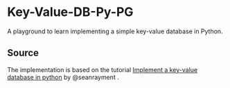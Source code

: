 # Key-Value-DB-Py-PG
A playground to learn implementing a simple key-value database in Python.

## Source

The implementation is based on the tutorial [Implement a key-value database in python](https://seanrayment.me/posts/python-key-value-store/) by @seanrayment .